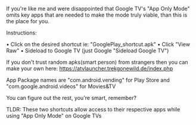 If you're like me and were disappointed that Google TV's "App Only Mode" omits key apps that are needed to make the mode truly viable, than this is the place for you. 

Instructions:

• Click on the desired shortcut ie: "GooglePlay_shortcut.apk"
• Click "View Raw"
• Sideload to Google TV (just Google "Sideload Google TV")

If you don't trust random apks(smart person) from strangers then you can make your own here: 
https://atvlauncher.trekgonewild.de/index.php

App Package names are "com.android.vending" for Play Store and "com.google.android.videos" for Movies&TV

You can figure out the rest, you're smart, remember?


TLDR: These two shortcuts allow access to their respective apps while using "App Only Mode" on Google TVs
